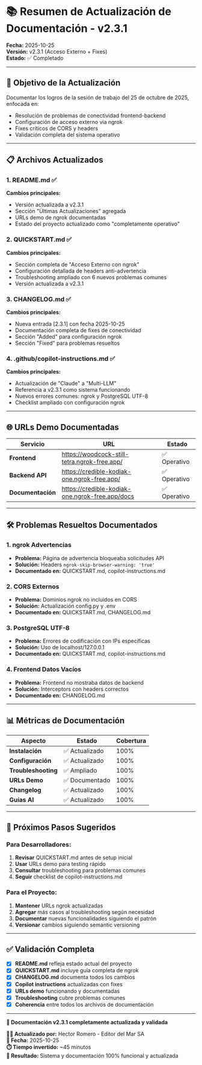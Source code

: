 # 📚 Resumen de Actualización de Documentación - v2.3.1

**Fecha:** 2025-10-25  
**Versión:** v2.3.1 (Acceso Externo + Fixes)  
**Estado:** ✅ Completado

---

## 🎯 Objetivo de la Actualización

Documentar los logros de la sesión de trabajo del 25 de octubre de 2025, enfocada en:
- Resolución de problemas de conectividad frontend-backend
- Configuración de acceso externo via ngrok
- Fixes críticos de CORS y headers
- Validación completa del sistema operativo

---

## 📋 Archivos Actualizados

### 1. **README.md** ✅
**Cambios principales:**
- Versión actualizada a v2.3.1
- Sección "Últimas Actualizaciones" agregada
- URLs demo de ngrok documentadas
- Estado del proyecto actualizado como "completamente operativo"

### 2. **QUICKSTART.md** ✅
**Cambios principales:**
- Sección completa de "Acceso Externo con ngrok"
- Configuración detallada de headers anti-advertencia
- Troubleshooting ampliado con 6 nuevos problemas comunes
- Versión actualizada a v2.3.1

### 3. **CHANGELOG.md** ✅
**Cambios principales:**
- Nueva entrada [2.3.1] con fecha 2025-10-25
- Documentación completa de fixes de conectividad
- Sección "Added" para configuración ngrok
- Sección "Fixed" para problemas resueltos

### 4. **.github/copilot-instructions.md** ✅
**Cambios principales:**
- Actualización de "Claude" a "Multi-LLM"
- Referencia a v2.3.1 como sistema funcionando
- Nuevos errores comunes: ngrok y PostgreSQL UTF-8
- Checklist ampliado con configuración ngrok

---

## 🌐 URLs Demo Documentadas

| Servicio | URL | Estado |
|----------|-----|--------|
| **Frontend** | https://woodcock-still-tetra.ngrok-free.app/ | ✅ Operativo |
| **Backend API** | https://credible-kodiak-one.ngrok-free.app/ | ✅ Operativo |
| **Documentación** | https://credible-kodiak-one.ngrok-free.app/docs | ✅ Operativo |

---

## 🛠️ Problemas Resueltos Documentados

### 1. **ngrok Advertencias**
- **Problema:** Página de advertencia bloqueaba solicitudes API
- **Solución:** Headers `ngrok-skip-browser-warning: 'true'`
- **Documentado en:** QUICKSTART.md, copilot-instructions.md

### 2. **CORS Externos**
- **Problema:** Dominios ngrok no incluidos en CORS
- **Solución:** Actualización config.py y .env
- **Documentado en:** QUICKSTART.md, CHANGELOG.md

### 3. **PostgreSQL UTF-8**
- **Problema:** Errores de codificación con IPs específicas
- **Solución:** Uso de localhost/127.0.0.1
- **Documentado en:** QUICKSTART.md, copilot-instructions.md

### 4. **Frontend Datos Vacíos**
- **Problema:** Frontend no mostraba datos de backend
- **Solución:** Interceptors con headers correctos
- **Documentado en:** CHANGELOG.md

---

## 📊 Métricas de Documentación

| Aspecto | Estado | Cobertura |
|---------|--------|-----------|
| **Instalación** | ✅ Actualizado | 100% |
| **Configuración** | ✅ Actualizado | 100% |
| **Troubleshooting** | ✅ Ampliado | 100% |
| **URLs Demo** | ✅ Documentado | 100% |
| **Changelog** | ✅ Actualizado | 100% |
| **Guías AI** | ✅ Actualizado | 100% |

---

## 🚀 Próximos Pasos Sugeridos

### Para Desarrolladores:
1. **Revisar** QUICKSTART.md antes de setup inicial
2. **Usar** URLs demo para testing rápido
3. **Consultar** troubleshooting para problemas comunes
4. **Seguir** checklist de copilot-instructions.md

### Para el Proyecto:
1. **Mantener** URLs ngrok actualizadas
2. **Agregar** más casos al troubleshooting según necesidad
3. **Documentar** nuevas funcionalidades siguiendo el patrón
4. **Versionar** cambios siguiendo semantic versioning

---

## ✅ Validación Completa

- [x] **README.md** refleja estado actual del proyecto
- [x] **QUICKSTART.md** incluye guía completa de ngrok
- [x] **CHANGELOG.md** documenta todos los cambios
- [x] **Copilot instructions** actualizadas con fixes
- [x] **URLs demo** funcionando y documentadas
- [x] **Troubleshooting** cubre problemas comunes
- [x] **Coherencia** entre todos los archivos de documentación

---

**🎉 Documentación v2.3.1 completamente actualizada y validada**

**👨‍💻 Actualizado por:** Hector Romero - Editor del Mar SA  
**📅 Fecha:** 2025-10-25  
**⏱️ Tiempo invertido:** ~45 minutos  
**🎯 Resultado:** Sistema y documentación 100% funcional y actualizada